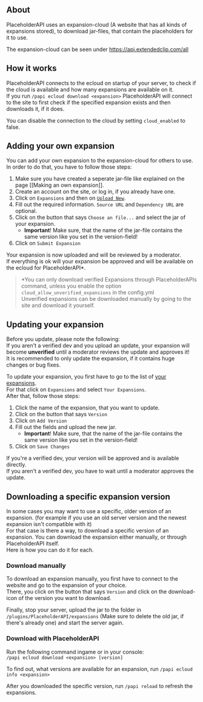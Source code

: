 ## About
PlaceholderAPI uses an expansion-cloud (A website that has all kinds of expansions stored), to download jar-files, that contain the placeholders for it to use.

The expansion-cloud can be seen under https://api.extendedclip.com/all

## How it works
PlaceholderAPI connects to the ecloud on startup of your server, to check if the cloud is available and how many expansions are available on it.  
If you run `/papi ecloud download <expansion>` PlaceholderAPI will connect to the site to first check if the specified expansion exists and then downloads it, if it does.

You can disable the connection to the cloud by setting `cloud_enabled` to false.

## Adding your own expansion
You can add your own expansion to the expansion-cloud for others to use.  
In order to do that, you have to follow those steps:
1. Make sure you have created a seperate jar-file like explained on the page [[Making an own expansion]].
2. Create an account on the site, or log in, if you already have one.
3. Click on `Expansions` and then on [`Upload New`](https://api.extendedclip.com/manage/add/).
4. Fill out the required information. `Source URL` and `Dependency URL` are optional.
5. Click on the button that says `Choose an file...` and select the jar of your expansion.
    * **Important**! Make sure, that the name of the jar-file contains the same version like you set in the version-field!
6. Click on `Submit Expansion`

Your expansion is now uploaded and will be reviewed by a moderator.  
If everything is ok will your expansion be approved and will be available on the ecloud for PlaceholderAPI*.

> *You can only download verified Expansions through PlaceholderAPIs command, unless you enable the option `cloud_allow_unverified_expansions` in the config.yml  
> Unverified expansions can be downloaded manually by going to the site and download it yourself.

## Updating your expansion
Before you update, please note the following:  
If you aren't a verified dev and you upload an update, your expansion will become **unverified** until a moderator reviews the update and approves it!  
It is recommended to only update the expansion, if it contains huge changes or bug fixes.

To update your expansion, you first have to go to the list of [your expansions](https://api.extendedclip.com/manage/).  
For that click on `Expansions` and select `Your Expansions`.  
After that, follow those steps:
1. Click the name of the expansion, that you want to update.
2. Click on the button that says `Version`
3. Click on `Add Version`
4. Fill out the fields and upload the new jar.
    * **Important**! Make sure, that the name of the jar-file contains the same version like you set in the version-field!
5. Click on `Save Changes`

If you're a verified dev, your version will be approved and is available directly.  
If you aren't a verified dev, you have to wait until a moderator approves the update.

## Downloading a specific expansion version
In some cases you may want to use a specific, older version of an expansion. (for example if you use an old server version and the newest expansion isn't compatible with it)  
For that case is there a way, to download a specific version of an expansion. You can download the expansion either manually, or through PlaceholderAPI itself.  
Here is how you can do it for each.

### Download manually
To download an expansion manually, you first have to connect to the website and go to the expansion of your choice.  
There, you click on the button that says `Version` and click on the download-icon of the version you want to download.

Finally, stop your server, upload the jar to the folder in `/plugins/PlaceholderAPI/expansions` (Make sure to delete the old jar, if there's already one) and start the server again.

### Download with PlaceholderAPI
Run the following command ingame or in your console:  
`/papi ecloud download <expansion> [version]`

To find out, what versions are available for an expansion, run `/papi ecloud info <expansion>`

After you downloaded the specific version, run `/papi reload` to refresh the expansions.
